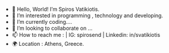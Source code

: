 - 👋 Hello, World!  I’m Spiros Vatikiotis.
- 👀 I’m interested in programming , technology and developing.
- 🌱 I’m currently coding....
- 💞️ I’m looking to collaborate on ...
- 📫 How to reach me : | IG: spirosend | Linkedin: in/svatikiotis
- 🌍 Location : Athens, Greece.

<!---
spirosEND/spirosEND is a ✨ special ✨ repository because its `README.md` (this file) appears on your GitHub profile.
You can click the Preview link to take a look at your changes.
--->
